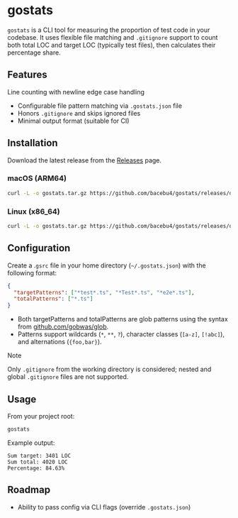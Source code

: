 # gostats

`gostats` is a CLI tool for measuring the proportion of test code in your codebase. It uses flexible file matching and `.gitignore` support to count both total LOC and target LOC (typically test files), then calculates their percentage share.

## Features

Line counting with newline edge case handling

- Configurable file pattern matching via `.gostats.json` file
- Honors `.gitignore` and skips ignored files
- Minimal output format (suitable for CI)

## Installation

Download the latest release from the [Releases](https://github.com/bacebu4/gostats/releases) page.

### macOS (ARM64)

```sh
curl -L -o gostats.tar.gz https://github.com/bacebu4/gostats/releases/download/v0.0.1/gostats-v0.0.1-darwin-arm64.tar.gz && tar -xzf gostats.tar.gz && mv gostats /usr/local/bin/
```

### Linux (x86_64)

```sh
curl -L -o gostats.tar.gz https://github.com/bacebu4/gostats/releases/download/v0.0.1/gostats-v0.0.1-linux-amd64.tar.gz && tar -xzf gostats.tar.gz && mv gostats /usr/local/bin/
```

## Configuration

Create a .`gsrc` file in your home directory (`~/.gostats.json`) with the following format:

```json
{
  "targetPatterns": ["*test*.ts", "*Test*.ts", "*e2e*.ts"],
  "totalPatterns": ["*.ts"]
}
```

- Both targetPatterns and totalPatterns are glob patterns using the syntax from [github.com/gobwas/glob](https://github.com/gobwas/glob).
- Patterns support wildcards (`*`, `**`, `?`), character classes (`[a-z]`, `[!abc]`), and alternations (`{foo,bar}`).

> [!NOTE]
> Only `.gitignore` from the working directory is considered; nested and global `.gitignore` files are not supported.

## Usage

From your project root:

```bash
gostats
```

Example output:

```
Sum target: 3401 LOC
Sum total: 4020 LOC
Percentage: 84.63%
```

## Roadmap

- Ability to pass config via CLI flags (override `.gostats.json`)